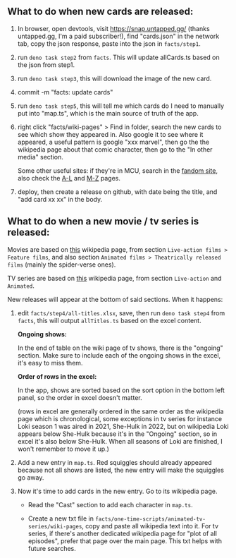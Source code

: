 ## What to do when new cards are released:

1. In browser, open devtools, visit https://snap.untapped.gg/ (thanks untapped.gg, I'm a paid subscriber!), find "cards.json" in the network tab, copy the json response, paste into the json in `facts/step1`.

1. run `deno task step2` from `facts`. This will update allCards.ts based on the json from step1.

1. run `deno task step3`, this will download the image of the new card.

1. commit -m "facts: update cards"

1. run `deno task step5`, this will tell me which cards do I need to manually put into "map.ts", which is the main source of truth of the app.

1. right click "facts/wiki-pages" > Find in folder, search the new cards to see which show they appeared in. Also google it to see where it appeared, a useful pattern is google "xxx marvel", then go the the wikipedia page about that comic character, then go to the "In other media" section.

   Some other useful sites: if they're in MCU, search in the [fandom site](https://marvelcinematicuniverse.fandom.com), also check the [A-L](https://en.wikipedia.org/wiki/Characters_of_the_Marvel_Cinematic_Universe:_A%E2%80%93L) and [M-Z](https://en.wikipedia.org/wiki/Characters_of_the_Marvel_Cinematic_Universe:_M%E2%80%93Z) pages.

1. deploy, then create a release on github, with date being the title, and "add card xx xx" in the body.

## What to do when a new movie / tv series is released:

Movies are based on [this](https://en.wikipedia.org/wiki/List_of_films_based_on_Marvel_Comics_publications) wikipedia page, from section `Live-action films > Feature films`, and also section `Animated films > Theatrically released films` (mainly the spider-verse ones).

TV series are based on [this](https://en.wikipedia.org/wiki/List_of_television_series_based_on_Marvel_Comics_publications) wikipedia page, from section `Live-action` and `Animated`.

New releases will appear at the bottom of said sections. When it happens:

1. edit `facts/step4/all-titles.xlsx`, save, then run `deno task step4` from `facts`, this will output `allTitles.ts` based on the excel content.

   **Ongoing shows:**

   In the end of table on the wiki page of tv shows, there is the "ongoing" section. Make sure to include each of the ongoing shows in the excel, it's easy to miss them.

   **Order of rows in the excel:**

   In the app, shows are sorted based on the sort option in the bottom left panel, so the order in excel doesn't matter.

   (rows in excel are generally ordered in the same order as the wikipedia page which is chronological, some exceptions in tv series for instance Loki season 1 was aired in 2021, She-Hulk in 2022, but on wikipedia Loki appears below She-Hulk because it's in the "Ongoing" section, so in excel it's also below She-Hulk. When all seasons of Loki are finished, I won't remember to move it up.)

1. Add a new entry in `map.ts`. Red squiggles should already appeared because not all shows are listed, the new entry will make the squiggles go away.

1. Now it's time to add cards in the new entry. Go to its wikipedia page.

   - Read the "Cast" section to add each character in `map.ts`.

   - Create a new txt file in `facts/one-time-scripts/animated-tv-series/wiki-pages`, copy and paste all wikipedia text into it. For tv series, if there's another dedicated wikipedia page for "plot of all episodes", prefer that page over the main page. This txt helps with future searches.
